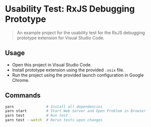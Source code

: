# Usability Test: RxJS Debugging Prototype

> An example project for the usability test for the RxJS debugging prototype extension for Visual Studio Code.

## Usage

- Open this project in Visual Studio Code.
- Install prototype extension using the provided `.vsix` file.
- Run the project using the provided launch configuration in Google Chrome.

## Commands

```bash
yarn               # Install all dependencies
yarn start         # Start Web Server and Open Problem in Browser
yarn test          # Run test
yarn test --watch  # Rerun tests upon changes
```

